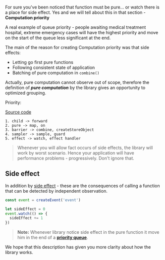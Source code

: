 For sure you've been noticed that function must be pure... or watch there is a place for side effect. Yes and we will tell about this in that section - **Computation priority**

A real example of queue priority - people awaiting medical treatment hospital, extreme emergency cases will have the highest priority and move on the start of the queue less significant at the end.

The main of the reason for creating Computation priority was that side effects:

- Letting go first pure functions
- Following consistent state of application
- Batching of pure computation in `combine()`

Actually, pure computation cannot observe out of scope, therefore the definition of **_pure computation_** by the library gives an opportunity to optimized grouping.

Priority:

[Source code](https://github.com/zerobias/effector/blob/master/src/effector/kernel.js#L171)

```
1. child -> forward
2. pure -> map, on
3. barrier -> combine, createStoreObject
4. sampler -> sample, guard
5. effect -> watch, effect handler
```

> Whenever you will allow fact occurs of side effects, the library will work by worst scenario. Hence your application will have performance problems - progressively. Don't ignore that.

## Side effect

In addition by [side effect](<https://en.wikipedia.org/wiki/Side_effect_(computer_science)>) - these are the consequences of calling a function that can be detected by independent observation.

```js
const event = createEvent('event')

let sideEffect = 0
event.watch(() => {
  sideEffect += 1
})
```

> **Note:** Whenever library notice side effect in the pure function it move him in the end of a [**priority queue**](https://en.wikipedia.org/wiki/Priority_queue).

We hope that this description has given you more clarity about how the library works.
